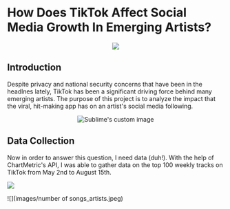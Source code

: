 # How Does TikTok Affect Social Media Growth In Emerging Artists?
<p align="center">
<img src="https://media.giphy.com/media/l1J3orPHZBfwTIOZy/source.gif">
</p>

## Introduction

Despite privacy and national security concerns that have been in the headlnes lately, TikTok
has been a significant driving force behind many emerging artists. The purpose of this project is
to analyze the impact that the viral, hit-making app has on an artist's social media following.
<p align="center">
<img src="https://media.giphy.com/media/xUPN3lFweTO9jnXgCk/source.gif" alt="Sublime's custom image"/>
</p>

## Data Collection

Now in order to answer this question, I need data (duh!). With the help of ChartMetric's API, 
I was able to gather data on the top 100 weekly tracks on TikTok from May 2nd to August 15th.

![](images/tiktokweeklycharts.jpeg)

![](images/number of songs_artists.jpeg)
